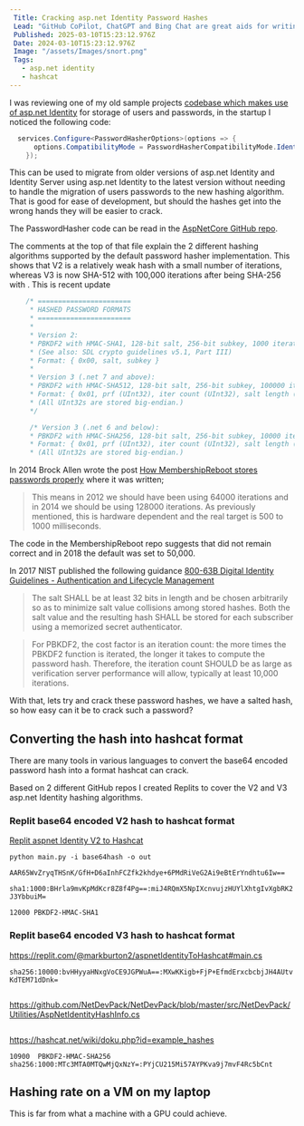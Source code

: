 ```yaml
---
 Title: Cracking asp.net Identity Password Hashes
 Lead: "GitHub CoPilot, ChatGPT and Bing Chat are great aids for writing code but don't have the context of private code repositories or knowledge bases, I used RAG to add that context." 
 Published: 2025-03-10T15:23:12.976Z 
 Date: 2024-03-10T15:23:12.976Z 
 Image: "/assets/Images/snort.png" 
 Tags: 
   - asp.net identity
   - hashcat
---
```


I was reviewing one of my old sample projects [codebase which makes use of asp.net Identity](https://github.com/MarkZither/SwaggerAndHealthCheckBlog/blob/33d032bcc0a0fc7ee042f9059adb03088c540d99/src/LoginService/Startup.cs#L39) for storage of users and passwords, in the startup I noticed the following code:

``` csharp
  services.Configure<PasswordHasherOptions>(options => {
      options.CompatibilityMode = PasswordHasherCompatibilityMode.IdentityV2;
    });
```

This can be used to migrate from older versions of asp.net Identity and Identity Server using asp.net Identity to the latest version without needing to handle the migration of users passwords to the new hashing algorithm. That is good for ease of development, but should the hashes get into the wrong hands they will be easier to crack.

The PasswordHasher code can be read in the [AspNetCore GitHub repo](https://github.com/dotnet/AspNetCore/blob/main/src/Identity/Extensions.Core/src/PasswordHasher.cs).

The comments at the top of that file explain the 2 different hashing algorithms supported by the default password hasher implementation. This shows that V2 is a relatively weak hash with a small number of iterations, whereas V3 is now SHA-512 with 100,000 iterations after being SHA-256 with . This is recent update

``` csharp
    /* =======================
     * HASHED PASSWORD FORMATS
     * =======================
     *
     * Version 2:
     * PBKDF2 with HMAC-SHA1, 128-bit salt, 256-bit subkey, 1000 iterations.
     * (See also: SDL crypto guidelines v5.1, Part III)
     * Format: { 0x00, salt, subkey }
     *
     * Version 3 (.net 7 and above):
     * PBKDF2 with HMAC-SHA512, 128-bit salt, 256-bit subkey, 100000 iterations.
     * Format: { 0x01, prf (UInt32), iter count (UInt32), salt length (UInt32), salt, subkey }
     * (All UInt32s are stored big-endian.)
     */

     /* Version 3 (.net 6 and below):
     * PBKDF2 with HMAC-SHA256, 128-bit salt, 256-bit subkey, 10000 iterations.
     * Format: { 0x01, prf (UInt32), iter count (UInt32), salt length (UInt32), salt, subkey }
     * (All UInt32s are stored big-endian.)
```

In 2014 Brock Allen wrote the post [How MembershipReboot stores passwords properly](https://brockallen.com/2014/02/09/how-membershipreboot-stores-passwords-properly/) where it was written;

> This means in 2012 we should have been using 64000 iterations and in 2014 we should be using 128000 iterations. As previously mentioned, this is hardware dependent and the real target is 500 to 1000 milliseconds.

The code in the MembershipReboot repo suggests that did not remain correct and in 2018 the default was set to 50,000.

In 2017 NIST published the following guidance [800-63B
Digital Identity Guidelines - Authentication and Lifecycle Management](https://pages.nist.gov/800-63-3/sp800-63b.html)

> The salt SHALL be at least 32 bits in length and be chosen arbitrarily so as to minimize salt value collisions among stored hashes. Both the salt value and the resulting hash SHALL be stored for each subscriber using a memorized secret authenticator.

> For PBKDF2, the cost factor is an iteration count: the more times the PBKDF2 function is iterated, the longer it takes to compute the password hash. Therefore, the iteration count SHOULD be as large as verification server performance will allow, typically at least 10,000 iterations.

With that, lets try and crack these password hashes, we have a salted hash, so how easy can it be to crack such a password?

## Converting the hash into hashcat format

There are many tools in various languages to convert the base64 encoded password hash into a format hashcat can crack.

Based on 2 different GitHub repos I created Replits to cover the V2 and V3 asp.net Identity hashing algorithms.

### Replit base64 encoded V2 hash to hashcat format
[Replit aspnet Identity V2 to Hashcat](https://replit.com/@markburton2/aspnetIdentityV2ToHashcat#main.py)

`python main.py -i base64hash -o out`

`AAR65WvZryqTHSnK/GfH+D6aInhFCZfk2khdye+6PMdRiVeG2Ai9eBtErYndhtu6Iw==`

`sha1:1000:BHrla9mvKpMdKcr8Z8f4Pg==:miJ4RQmX5NpIXcnvujzHUYlXhtgIvXgbRK2J3YbbuiM=`

`12000 PBKDF2-HMAC-SHA1`

### Replit base64 encoded V3 hash to hashcat format
https://replit.com/@markburton2/aspnetIdentityToHashcat#main.cs



`sha256:10000:bvHHyyaHNxgVoCE9JGPWuA==:MXwKKigb+FjP+EfmdErxcbcbjJH4AUtvKdTEM71dDnk=`

``` csharp 

```

https://github.com/NetDevPack/NetDevPack/blob/master/src/NetDevPack/Utilities/AspNetIdentityHashInfo.cs
``` csharp

```

https://hashcat.net/wiki/doku.php?id=example_hashes

`10900	PBKDF2-HMAC-SHA256	sha256:1000:MTc3MTA0MTQwMjQxNzY=:PYjCU215Mi57AYPKva9j7mvF4Rc5bCnt`

## Hashing rate on a VM on my laptop

This is far from what a machine with a GPU could achieve.
